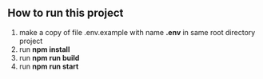 ## How to run this project 

1. make a copy of file .env.example with name **.env** in same root directory project
2. run **npm install**
3. run **npm run build**
4. run **npm run start**